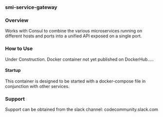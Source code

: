 ### smi-service-gateway

### Overview

Works with Consul to combine the various microservices running on different hosts and ports into a unified API exposed on a single port. 

### How to Use

Under Construction. Docker container not yet published on DockerHub..... 

#### Startup

This container is designed to be started with a docker-compose file in conjunction with other services.

### Support
Support can be obtained from the slack channel:
codecommunity.slack.com

